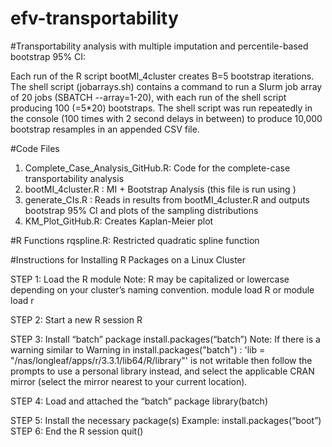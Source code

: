 # efv-transportability

#Transportability analysis with multiple imputation and percentile-based bootstrap 95% CI:

Each run of the R script bootMI_4cluster creates B=5 bootstrap iterations. 
The shell script (jobarrays.sh) contains a command to run a Slurm job array of 20 jobs (SBATCH --array=1-20), 
with each run of the shell script producing 100 (=5*20) bootstraps. The shell script was run 
repeatedly in the console (100 times with 2 second delays in between) to produce 10,000 bootstrap resamples 
in an appended CSV file.

#Code Files
1. Complete_Case_Analysis_GitHub.R:   Code for the complete-case transportability analysis
2. bootMI_4cluster.R :                MI + Bootstrap Analysis (this file is run using )
3. generate_CIs.R :                   Reads in results from bootMI_4cluster.R and outputs bootstrap 95% CI and plots of the sampling distributions 
4. KM_Plot_GitHub.R:                  Creates Kaplan-Meier plot

#R Functions
rqspline.R:                           Restricted quadratic spline function



#Instructions for Installing R Packages on a Linux Cluster

STEP 1: Load the R module 
Note: R may be capitalized or lowercase depending on your cluster’s naming convention.
module load R or module load r

STEP 2: Start a new R session
R

STEP 3: Install “batch” package
install.packages(“batch”) 
Note: If there is a warning similar to 
Warning in install.packages("batch") :
'lib = "/nas/longleaf/apps/r/3.3.1/lib64/R/library"' is not writable then follow the prompts to use a personal library instead, and select the applicable CRAN mirror (select the mirror nearest to your current location).

STEP 4: Load and attached the “batch” package
library(batch)

STEP 5: Install the necessary package(s)
Example: install.packages(“boot”) 
STEP 6: End the R session
quit()





